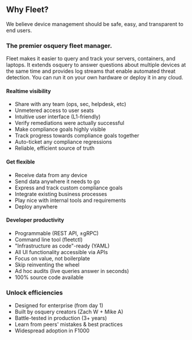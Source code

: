 ## Why Fleet?

We believe device management should be safe, easy, and transparent to end users.

### The premier osquery fleet manager.
Fleet makes it easier to query and track your servers, containers, and laptops. It extends osquery to answer questions about multiple devices at the same time and provides log streams that enable automated threat detection. You can run it on your own hardware or deploy it in any cloud.

#### Realtime visibility
- Share with any team (ops, sec, helpdesk, etc)
- Unmetered access to user seats
- Intuitive user interface (L1-friendly)
- Verify remediations were actually successful
- Make compliance goals highly visible
- Track progress towards compliance goals together
- Auto-ticket any compliance regressions
- Reliable, efficient source of truth

#### Get flexible
- Receive data from any device
- Send data anywhere it needs to go
- Express and track custom compliance goals
- Integrate existing business processes
- Play nice with internal tools and requirements
- Deploy anywhere

#### Developer productivity
- Programmable (REST API, ±gRPC)
- Command line tool (fleetctl)
- "Infrastructure as code"-ready (YAML)
- All UI functionality accessible via APIs
- Focus on value, not boilerplate
- Skip reinventing the wheel
- Ad hoc audits (live queries answer in seconds)
- 100% source code available

### Unlock efficiencies
- Designed for enterprise (from day 1)
- Built by osquery creators (Zach W + Mike A)
- Battle-tested in production (3+ years)
- Learn from peers' mistakes & best practices
- Widespread adoption in F1000